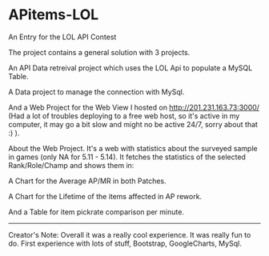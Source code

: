 # APitems-LOL
An Entry for the LOL API Contest

The project contains a general solution with 3 projects.

An API Data retreival project which uses the LOL Api to populate a MySQL Table.


A Data project to manage the connection with MySql.


And a Web Project for the Web View I hosted on http://201.231.163.73:3000/ (Had a lot of troubles deploying to a free web host, so it's active in my computer, it may go a bit slow and might no be active 24/7, sorry about that :) ).

About the Web Project.
It's a web with statistics about the surveyed sample in games (only NA for 5.11 - 5.14). 
It fetches the statistics of the selected Rank/Role/Champ and shows them in:

A Chart for the Average AP/MR in both Patches.

A Chart for the Lifetime of the items affected in AP rework.

And a Table for item pickrate comparison per minute.

_____________________________
Creator's Note:
Overall it was a really cool experience. It was really fun to do. First experience with lots of stuff, Bootstrap, GoogleCharts, MySql.
